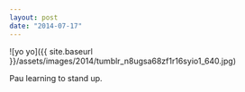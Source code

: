 ```yaml
---
layout: post
date: "2014-07-17"
---
```


![yo yo]({{ site.baseurl }}/assets/images/2014/tumblr_n8ugsa68zf1r16syio1_640.jpg)

Pau learning to stand up.
